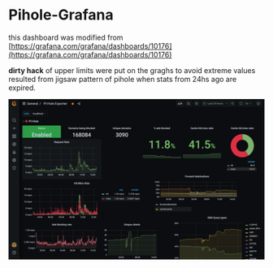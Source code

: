 # Pihole-Grafana

this dashboard was modified from [https://grafana.com/grafana/dashboards/10176](https://grafana.com/grafana/dashboards/10176)

**dirty hack** of upper limits were put on the graghs to avoid extreme values resulted from jigsaw pattern of pihole when stats from 24hs ago are expired.



![screenshot](screenshot.png)